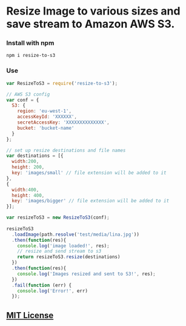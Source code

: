 # Resize Image to various sizes and save stream to Amazon AWS S3.

### Install with npm

```shell
npm i resize-to-s3
```

### Use

```javascript
var ResizeToS3 = require('resize-to-s3');

// AWS S3 config
var conf = {
  S3: {
    region: 'eu-west-1',
    accessKeyId: 'XXXXXX',
    secretAccessKey: 'XXXXXXXXXXXXXX',
    bucket: 'bucket-name'
  }
};

// set up resize destinations and file names
var destinations = [{
  width:200, 
  height: 200,
  key: 'images/small' // file extension will be added to it
},
{
  width:400, 
  height: 400,
  key: 'images/bigger' // file extension will be added to it
}];

var resizeToS3 = new ResizeToS3(conf);  
  
resizeToS3
  .loadImage(path.resolve('test/media/lina.jpg'))
  .then(function(res){ 
    console.log('image loaded!', res);
    // resize and send stream to s3
    return resizeToS3.resize(destinations)
  })
  .then(function(res){ 
    console.log('Images resized and sent to S3!', res);
  })
  .fail(function (err) {
    console.log('Error!', err)
  });

```

## [MIT License](https://github.com/georgearrowwood/resize-to-s3/blob/master/LICENSE)
